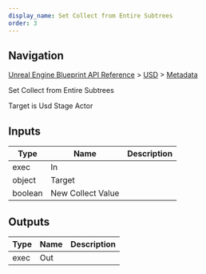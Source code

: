 ```yaml
---
display_name: Set Collect from Entire Subtrees
order: 3
---
```

## Navigation

[Unreal Engine Blueprint API Reference](https://dev.epicgames.com/documentation/en-us/unreal-engine/BlueprintAPI) > [USD](https://dev.epicgames.com/documentation/en-us/unreal-engine/BlueprintAPI/USD) > [Metadata](https://dev.epicgames.com/documentation/en-us/unreal-engine/BlueprintAPI/USD/Metadata)

Set Collect from Entire Subtrees

Target is Usd Stage Actor

## Inputs

| Type | Name | Description |
| --- | --- | --- |
| exec | In |  |
| object | Target |  |
| boolean | New Collect Value |  |

## Outputs

| Type | Name | Description |
| --- | --- | --- |
| exec | Out |  |
